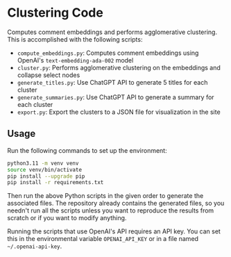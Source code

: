 # Clustering Code

Computes comment embeddings and performs agglomerative clustering.
This is accomplished with the following scripts:

* `compute_embeddings.py`: Computes comment embeddings using OpenAI's `text-embedding-ada-002` model
* `cluster.py`: Performs agglomerative clustering on the embeddings and collapse select nodes
* `generate_titles.py`: Use ChatGPT API to generate 5 titles for each cluster
* `generate_summaries.py`: Use ChatGPT API to generate a summary for each cluster
* `export.py`: Export the clusters to a JSON file for visualization in the site

## Usage

Run the following commands to set up the environment:

```bash
python3.11 -m venv venv
source venv/bin/activate
pip install --upgrade pip
pip install -r requirements.txt
```

Then run the above Python scripts in the given order to generate the associated files.
The repository already contains the generated files, so you needn't run all the scripts
unless you want to reproduce the results from scratch or if you want to modify anything.

Running the scripts that use OpenAI's API requires an API key.
You can set this in the environmental variable `OPENAI_API_KEY`
or in a file named `~/.openai-api-key`.